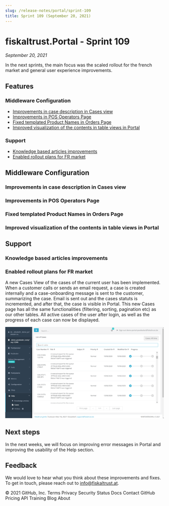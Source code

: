 ```yaml
---
slug: /release-notes/portal/sprint-109
title: Sprint 109 (September 20, 2021)
---
```


# fiskaltrust.Portal - Sprint 109
_September 20, 2021_

In the next sprints, the main focus was the scaled rollout for the french market and general user experience improvements.

## Features

### Middleware Configuration

- [Improvements in case description in Cases view](#improvements-in-case-description-in-cases-view)
- [Improvements in POS Operators Page](#improvements-in-pos-operators-page)
- [Fixed templated Product Names in Orders Page](#fixed-templated-product-names-in-orders-page)
- [Improved visualization of the contents in table views in Portal](#improved-visualization-of-the-contents-in-table-views-in-portal)

### Support
- [Knowledge based articles improvements](#knowledge-based-articles-improvements)
- [Enabled rollout plans for FR market](#enabled-rollout-plans-for-fr-market)

## Middleware Configuration

### Improvements in case description in Cases view

### Improvements in POS Operators Page

### Fixed templated Product Names in Orders Page

### Improved visualization of the contents in table views in Portal


## Support

### Knowledge based articles improvements

### Enabled rollout plans for FR market 


A new Cases View of the cases of the current user has been implemented. When a customer calls or sends an email request, a case is created internally and a case-onboarding message is sent to the customer, summarizing the case. Email is sent out and the cases statuts is incremented, and after that, the case is visible in Portal. This new Cases page has all the same functionalities  (filtering, sorting, pagination etc) as our other tables.  All active cases of the user after login, as well as the progress of each case can now be displayed. 

![image](images/sprint-103/image.png)

## Next steps
In the next weeks, we will focus on improving error messages in Portal and improving the usability of the Help section. 

## Feedback
We would love to hear what you think about these improvements and fixes. To get in touch, please reach out to [info@fiskaltrust.at](mailto:info@fiskaltrust.at).

© 2021 GitHub, Inc.
Terms
Privacy
Security
Status
Docs
Contact GitHub
Pricing
API
Training
Blog
About
